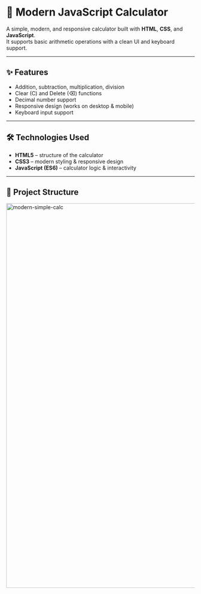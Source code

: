 # 🧮 Modern JavaScript Calculator

A simple, modern, and responsive calculator built with **HTML**, **CSS**, and **JavaScript**.  
It supports basic arithmetic operations with a clean UI and keyboard support.

---

## ✨ Features
- Addition, subtraction, multiplication, division
- Clear (C) and Delete (⌫) functions
- Decimal number support
- Responsive design (works on desktop & mobile)
- Keyboard input support

---

## 🛠️ Technologies Used
- **HTML5** – structure of the calculator
- **CSS3** – modern styling & responsive design
- **JavaScript (ES6)** – calculator logic & interactivity

---

## 📂 Project Structure
<img width="1918" height="1027" alt="modern-simple-calc" src="https://github.com/user-attachments/assets/de61a8ba-fdc2-4a5b-971e-c316cf5c21d0" />

